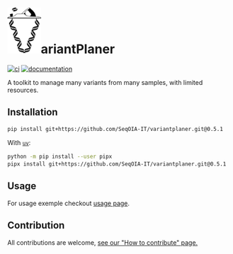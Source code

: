 # <img src="https://github.com/SeqOIA-IT/variantplaner/raw/main/docs/logo.svg" alt="variantplaner logo" width="15%">ariantPlaner

[![ci](https://github.com/SeqOIA-IT/variantplaner/workflows/ci/badge.svg)](https://github.com/SeqOIA-IT/variantplaner/actions?query=workflow%3Aci)
[![documentation](https://img.shields.io/badge/docs-mkdocs-708FCC.svg?style=flat)](https://SeqOIA-IT.github.io/variantplaner/)

A toolkit to manage many variants from many samples, with limited resources.

## Installation

```bash
pip install git+https://github.com/SeqOIA-IT/variantplaner.git@0.5.1
```

With [`uv`](https://docs.astral.sh/uv/):


```bash
python -m pip install --user pipx
pipx install git+https://github.com/SeqOIA-IT/variantplaner.git@0.5.1
```

## Usage

For usage exemple checkout [usage page](https://seqoia-it.github.io/variantplaner/usage/).

## Contribution

All contributions are welcome, [see our "How to contribute" page.](https://seqoia-it.github.io/variantplaner/contributing/)

